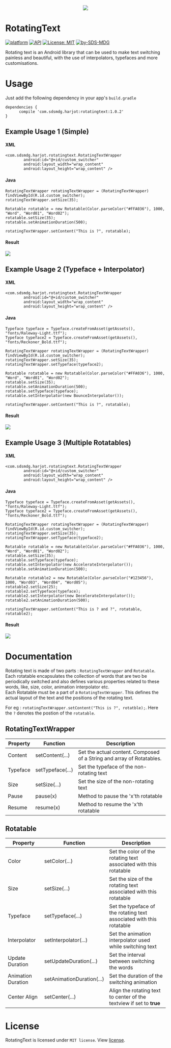<div align="center"><img src="/screens/gif_cover.gif"/></div>

# RotatingText
[![platform](https://img.shields.io/badge/platform-Android-yellow.svg)](https://www.android.com)
[![API](https://img.shields.io/badge/API-16%2B-brightgreen.svg?style=flat)](https://android-arsenal.com/api?level=16s)
[![License: MIT](https://img.shields.io/badge/License-MIT-yellow.svg)](https://opensource.org/licenses/MIT)
[![by-SDS-MDG](https://img.shields.io/badge/by-SDS%2C%20MDG-blue.svg)](https://mdg.sdslabs.co)

Rotating text is an Android library that can be used to make text switching painless and beautiful, with the use of interpolators, typefaces and more customisations.

# Usage
Just add the following dependency in your app's `build.gradle`
```
dependencies {
      compile 'com.sdsmdg.harjot:rotatingtext:1.0.2'
}
```

## Example Usage 1 (Simple)
#### XML

```
<com.sdsmdg.harjot.rotatingtext.RotatingTextWrapper
        android:id="@+id/custom_switcher"
        android:layout_width="wrap_content"
        android:layout_height="wrap_content" />
```

#### Java

```
RotatingTextWrapper rotatingTextWrapper = (RotatingTextWrapper) findViewById(R.id.custom_switcher);
rotatingTextWrapper.setSize(35);

Rotatable rotatable = new Rotatable(Color.parseColor("#FFA036"), 1000, "Word", "Word01", "Word02");
rotatable.setSize(35);
rotatable.setAnimationDuration(500);

rotatingTextWrapper.setContent("This is ?", rotatable);
```

#### Result
<img src="/screens/gif_example_1.gif"/>

## Example Usage 2 (Typeface + Interpolator)
#### XML

```
<com.sdsmdg.harjot.rotatingtext.RotatingTextWrapper
        android:id="@+id/custom_switcher"
        android:layout_width="wrap_content"
        android:layout_height="wrap_content" />
```

#### Java

```
Typeface typeface = Typeface.createFromAsset(getAssets(), "fonts/Raleway-Light.ttf");
Typeface typeface2 = Typeface.createFromAsset(getAssets(), "fonts/Reckoner_Bold.ttf");

RotatingTextWrapper rotatingTextWrapper = (RotatingTextWrapper) findViewById(R.id.custom_switcher);
rotatingTextWrapper.setSize(35);
rotatingTextWrapper.setTypeface(typeface2);

Rotatable rotatable = new Rotatable(Color.parseColor("#FFA036"), 1000, "Word", "Word01", "Word02");
rotatable.setSize(35);
rotatable.setAnimationDuration(500);
rotatable.setTypeface(typeface);
rotatable.setInterpolator(new BounceInterpolator());

rotatingTextWrapper.setContent("This is ?", rotatable);
```

#### Result
<img src="/screens/gif_example_2.gif"/>

## Example Usage 3 (Multiple Rotatables)
#### XML

```
<com.sdsmdg.harjot.rotatingtext.RotatingTextWrapper
        android:id="@+id/custom_switcher"
        android:layout_width="wrap_content"
        android:layout_height="wrap_content" />
```

#### Java

```
Typeface typeface = Typeface.createFromAsset(getAssets(), "fonts/Raleway-Light.ttf");
Typeface typeface2 = Typeface.createFromAsset(getAssets(), "fonts/Reckoner_Bold.ttf");

RotatingTextWrapper rotatingTextWrapper = (RotatingTextWrapper) findViewById(R.id.custom_switcher);
rotatingTextWrapper.setSize(35);
rotatingTextWrapper.setTypeface(typeface2);

Rotatable rotatable = new Rotatable(Color.parseColor("#FFA036"), 1000, "Word", "Word01", "Word02");
rotatable.setSize(35);
rotatable.setTypeface(typeface);
rotatable.setInterpolator(new AccelerateInterpolator());
rotatable.setAnimationDuration(500);

Rotatable rotatable2 = new Rotatable(Color.parseColor("#123456"), 1000, "Word03", "Word04", "Word05");
rotatable2.setSize(25);
rotatable2.setTypeface(typeface);
rotatable2.setInterpolator(new DecelerateInterpolator());
rotatable2.setAnimationDuration(500);

rotatingTextWrapper.setContent("This is ? and ?", rotatable, rotatable2);
```

#### Result
<img src="/screens/gif_example_3.gif"/>

# Documentation

Rotating text is made of two parts : `RotatingTextWrapper` and `Rotatable`. <br>
Each rotatable encapsulates the collection of words that are two be periodically switched and also defines various properties related to these words, like, size, color, animation interpolator etc.<br>
Each Rotatable must be a part of a `RotatingTextWrapper`. This defines the actual layout of the text and the positions of the rotating text.

For eg : `rotatingTextWrapper.setContent("This is ?", rotatble);`. Here the `?` denotes the postion of the `rotatable`.

## RotatingTextWrapper
|Property         |Function                |Description                             |
|-----------------|------------------------|----------------------------------------|
|Content               | setContent(...)                    | Set the actual content. Composed of a String and array of Rotatables. |
|Typeface              | setTypeface(...)                   | Set the typeface of the non-rotating text                     |
|Size                  | setSize(...)                       | Set the size of the non-rotating text                         |
|Pause                 | pause(x)                           | Method to pause the 'x'th rotatable                           |
|Resume                | resume(x)                          | Method to resume the 'x'th rotatable                          |

## Rotatable
|Property         |Function                |Description                             |
|-----------------|------------------------|----------------------------------------|
|Color                 | setColor(...)                      | Set the color of the rotating text associated with this rotatable     |
|Size                  | setSize(...)                       | Set the size of the rotating text associated with this rotatable      |
|Typeface              | setTypeface(...)                   | Set the typeface of the rotating text associated with this rotatable  |
|Interpolator          | setInterpolator(...)               | Set the animation interpolator used while switching text              |
|Update Duration       | setUpdateDuration(...)             | Set the interval between switching the words                          |
|Animation Duration    | setAnimationDuration(...)          | Set the duration of the switching animation                           |
|Center Align          | setCenter(...)                     |Align the rotating text to center of the textview if set to **true**   |


# License
RotatingText is licensed under `MIT license`. View [license](LICENSE.md).
